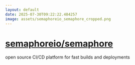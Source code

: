 ```yaml
---
layout: default
date: 2025-07-30T09:22:22.484257
image: assets/semaphoreio_semaphore_cropped.png
---
```


# [semaphoreio/semaphore](https://github.com/semaphoreio/semaphore)

open source CI/CD platform for fast builds and deployments
